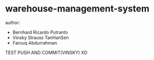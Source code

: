 # warehouse-management-system

author:

- Bernhard Ricardo Putranto
- Vinsky Strauss TanHanSen
- Farouq Abdurrahman

TEST PUSH AND COMMIT(VINSKY) XD

